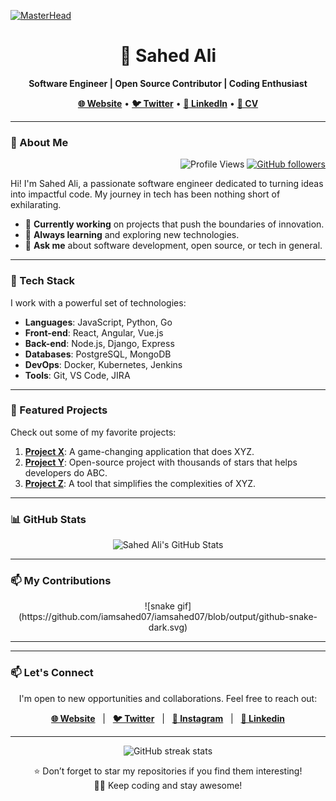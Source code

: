 [![MasterHead](https://res.cloudinary.com/dosdjk5jz/image/upload/v1730973421/sahxd_gn4gbx.gif)](https://sahedxtech.vercel.app)

<h1 align="center">🚀 Sahed Ali</h1>

<p align="center">
  <strong>Software Engineer | Open Source Contributor | Coding Enthusiast</strong>
</p>

<p align="center">
  <a href="https://sahedx.vercel.app"><strong>🌐 Website</strong></a> •
  <a href="https://twitter.com/iam_sahed07"><strong>🐦 Twitter</strong></a> •
  <a href="https://www.linkedin.com/in/iamsahed/"><strong>💼 LinkedIn</strong></a> •
  <a href="https://mega.nz/file/HM9HGBBJ#83d0h2PNx3U6LU0SyW_R2eWpaOaM-zrHb3dRLzOrh1U"><strong>📄 CV</strong></a>
</p>

---


### 👋 About Me &nbsp;&nbsp;&nbsp; 
 

<div align="right">

![Profile Views](https://komarev.com/ghpvc/?username=iamsahed07) 
[![GitHub followers](https://img.shields.io/github/followers/iamsahed07.svg?style=social&label=Follow&maxAge=2592000)](https://github.com/iamsahed07?tab=followers)

</div>


Hi! I'm Sahed Ali, a passionate software engineer dedicated to turning ideas into impactful code. My journey in tech has been nothing short of exhilarating.

- 🔭 **Currently working** on projects that push the boundaries of innovation.
- 🌱 **Always learning** and exploring new technologies.
- 💬 **Ask me** about software development, open source, or tech in general.

---

### 🌟 Tech Stack

I work with a powerful set of technologies:

- **Languages**: JavaScript, Python, Go
- **Front-end**: React, Angular, Vue.js
- **Back-end**: Node.js, Django, Express
- **Databases**: PostgreSQL, MongoDB
- **DevOps**: Docker, Kubernetes, Jenkins
- **Tools**: Git, VS Code, JIRA

---

### 🚀 Featured Projects

Check out some of my favorite projects:

1. **[Project X](https://github.com/sahedali/project-x)**: A game-changing application that does XYZ.
2. **[Project Y](https://github.com/sahedali/project-y)**: Open-source project with thousands of stars that helps developers do ABC.
3. **[Project Z](https://github.com/sahedali/project-z)**: A tool that simplifies the complexities of XYZ.

---

### 📊 GitHub Stats

<p align="center">
  <img src="https://github-readme-stats.vercel.app/api?username=iamsahed07&show_icons=true&count_private=true" alt="Sahed Ali's GitHub Stats" />
</p>

---

### 📫 My Contributions

<div align="center">
![snake gif](https://github.com/iamsahed07/iamsahed07/blob/output/github-snake-dark.svg)
</div>

---

---

### 📫 Let's Connect

<p align="center">
  I'm open to new opportunities and collaborations. Feel free to reach out:
</p>

<p align="center">
  <a href="https://sahedx.com"><strong>🌐 Website</strong></a> &nbsp;&nbsp;|&nbsp;&nbsp;
  <a href="https://twitter.com/iam_sahed07"><strong>🐦 Twitter</strong></a> &nbsp;&nbsp;|&nbsp;&nbsp;
  <a href="https://www.instagram.com/iam.sahed/"><strong>📸 Instagram</strong></a> &nbsp;&nbsp;|&nbsp;&nbsp;
  <a href="https://www.linkedin.com/in/iamsahed/"><strong>💼 Linkedin</strong></a>
</p>

---

<p align="center">
  <img src="https://streak-stats.demolab.com/?user=iamsahed07" alt="GitHub streak stats" />
</p>

<p align='center'>
  ⭐️ Don’t forget to star my repositories if you find them interesting!<br>
  👨‍💻 Keep coding and stay awesome!
</p>

